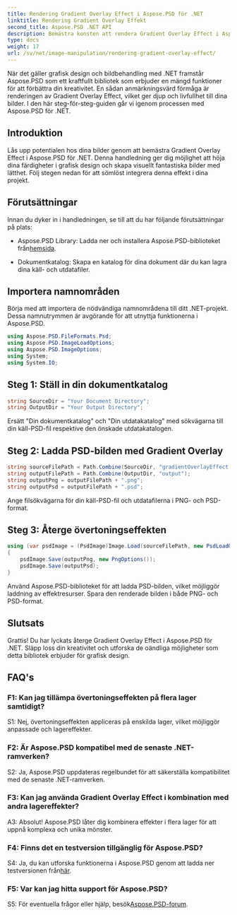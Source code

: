 ```yaml
---
title: Rendering Gradient Overlay Effect i Aspose.PSD för .NET
linktitle: Rendering Gradient Overlay Effekt
second_title: Aspose.PSD .NET API
description: Bemästra konsten att rendera Gradient Overlay Effect i Aspose.PSD för .NET. Lyft dina färdigheter i grafisk design med denna steg-för-steg handledning.
type: docs
weight: 17
url: /sv/net/image-manipulation/rendering-gradient-overlay-effect/
---
```

När det gäller grafisk design och bildbehandling med .NET framstår Aspose.PSD som ett kraftfullt bibliotek som erbjuder en mängd funktioner för att förbättra din kreativitet. En sådan anmärkningsvärd förmåga är renderingen av Gradient Overlay Effect, vilket ger djup och livfullhet till dina bilder. I den här steg-för-steg-guiden går vi igenom processen med Aspose.PSD för .NET.

## Introduktion

Lås upp potentialen hos dina bilder genom att bemästra Gradient Overlay Effect i Aspose.PSD för .NET. Denna handledning ger dig möjlighet att höja dina färdigheter i grafisk design och skapa visuellt fantastiska bilder med lätthet. Följ stegen nedan för att sömlöst integrera denna effekt i dina projekt.

## Förutsättningar

Innan du dyker in i handledningen, se till att du har följande förutsättningar på plats:

- Aspose.PSD Library: Ladda ner och installera Aspose.PSD-biblioteket från[hemsida](https://releases.aspose.com/psd/net/).

- Dokumentkatalog: Skapa en katalog för dina dokument där du kan lagra dina käll- och utdatafiler.

## Importera namnområden

Börja med att importera de nödvändiga namnområdena till ditt .NET-projekt. Dessa namnutrymmen är avgörande för att utnyttja funktionerna i Aspose.PSD.

```csharp
using Aspose.PSD.FileFormats.Psd;
using Aspose.PSD.ImageLoadOptions;
using Aspose.PSD.ImageOptions;
using System;
using System.IO;
```

## Steg 1: Ställ in din dokumentkatalog

```csharp
string SourceDir = "Your Document Directory";
string OutputDir = "Your Output Directory";
```

Ersätt "Din dokumentkatalog" och "Din utdatakatalog" med sökvägarna till din käll-PSD-fil respektive den önskade utdatakatalogen.

## Steg 2: Ladda PSD-bilden med Gradient Overlay

```csharp
string sourceFilePath = Path.Combine(SourceDir, "gradientOverlayEffect.psd");
string outputFilePath = Path.Combine(OutputDir, "output");
string outputPng = outputFilePath + ".png";
string outputPsd = outputFilePath + ".psd";
```

Ange filsökvägarna för din käll-PSD-fil och utdatafilerna i PNG- och PSD-format.

## Steg 3: Återge övertoningseffekten

```csharp
using (var psdImage = (PsdImage)Image.Load(sourceFilePath, new PsdLoadOptions() { LoadEffectsResource = true }))
{
    psdImage.Save(outputPng, new PngOptions());
    psdImage.Save(outputPsd);
}
```

Använd Aspose.PSD-biblioteket för att ladda PSD-bilden, vilket möjliggör laddning av effektresurser. Spara den renderade bilden i både PNG- och PSD-format.

## Slutsats

Grattis! Du har lyckats återge Gradient Overlay Effect i Aspose.PSD för .NET. Släpp loss din kreativitet och utforska de oändliga möjligheter som detta bibliotek erbjuder för grafisk design.

## FAQ's

### F1: Kan jag tillämpa övertoningseffekten på flera lager samtidigt?

S1: Nej, övertoningseffekten appliceras på enskilda lager, vilket möjliggör anpassade och lagereffekter.

### F2: Är Aspose.PSD kompatibel med de senaste .NET-ramverken?

S2: Ja, Aspose.PSD uppdateras regelbundet för att säkerställa kompatibilitet med de senaste .NET-ramverken.

### F3: Kan jag använda Gradient Overlay Effect i kombination med andra lagereffekter?

A3: Absolut! Aspose.PSD låter dig kombinera effekter i flera lager för att uppnå komplexa och unika mönster.

### F4: Finns det en testversion tillgänglig för Aspose.PSD?

 S4: Ja, du kan utforska funktionerna i Aspose.PSD genom att ladda ner testversionen från[här](https://releases.aspose.com/).

### F5: Var kan jag hitta support för Aspose.PSD?

 S5: För eventuella frågor eller hjälp, besök[Aspose.PSD-forum](https://forum.aspose.com/c/psd/34).